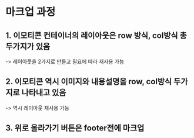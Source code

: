 # 마크업 과정

## 1. 이모티콘 컨테이너의 레이아웃은 row 방식, col방식 총 두가지가 있음

-> 레이아웃을 2가지로 만들고 필요에 따라 재사용 가능

## 2. 이모티콘 역시 이미지와 내용설명을 row, col방식 두가지로 나타내고 있음

-> 역시 레이아웃 재사용 가능

## 3. 위로 올라가기 버튼은 footer전에 마크업
